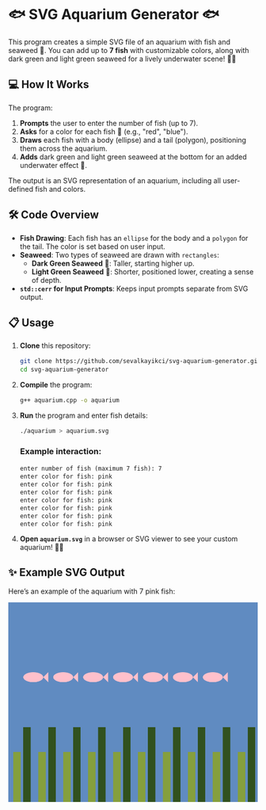 # 🐟 SVG Aquarium Generator 🐟

This program creates a simple SVG file of an aquarium with fish and seaweed 🌊. You can add up to **7 fish** with customizable colors, along with dark green and light green seaweed for a lively underwater scene! 🌿🐠

## 💻 How It Works

The program:
1. **Prompts** the user to enter the number of fish (up to 7).
2. **Asks** for a color for each fish 🎨 (e.g., "red", "blue").
3. **Draws** each fish with a body (ellipse) and a tail (polygon), positioning them across the aquarium.
4. **Adds** dark green and light green seaweed at the bottom for an added underwater effect 🌿.

The output is an SVG representation of an aquarium, including all user-defined fish and colors.

## 🛠️ Code Overview

- **Fish Drawing**: Each fish has an `ellipse` for the body and a `polygon` for the tail. The color is set based on user input.
- **Seaweed**: Two types of seaweed are drawn with `rectangles`:
  - **Dark Green Seaweed** 🌿: Taller, starting higher up.
  - **Light Green Seaweed** 🌱: Shorter, positioned lower, creating a sense of depth.
- **`std::cerr` for Input Prompts**: Keeps input prompts separate from SVG output.

## 📋 Usage

1. **Clone** this repository:
   ```bash
   git clone https://github.com/sevalkayikci/svg-aquarium-generator.git
   cd svg-aquarium-generator
   ```
2. **Compile** the program:
   ```bash
   g++ aquarium.cpp -o aquarium
   ```
3. **Run** the program and enter fish details:
   ```bash
   ./aquarium > aquarium.svg
   ```

   ### Example interaction:
   ```plaintext
   enter number of fish (maximum 7 fish): 7
   enter color for fish: pink
   enter color for fish: pink
   enter color for fish: pink
   enter color for fish: pink
   enter color for fish: pink
   enter color for fish: pink
   enter color for fish: pink
   ```

4. **Open `aquarium.svg`** in a browser or SVG viewer to see your custom aquarium! 🌊🐠

## ✨ Example SVG Output

Here’s an example of the aquarium with 7 pink fish:

![Example Aquarium](aquarium.svg)
